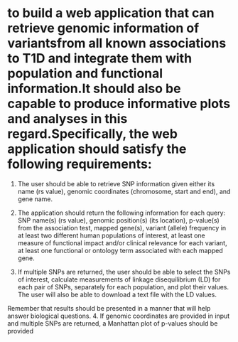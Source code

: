 # to build a web application that can retrieve genomic information of variantsfrom all known associations to T1D and integrate them with population and functional information.It should also be capable to produce informative plots and analyses in this regard.Specifically, the web application should satisfy the following requirements:

1. The user should be able to retrieve SNP information given either its name (rs value), genomic
coordinates (chromosome, start and end), and gene name.

2. The application should return the following information for each query: SNP name(s) (rs value),
genomic position(s) (its location), p-value(s) from the association test, mapped gene(s), variant
(allele) frequency in at least two different human populations of interest, at least one measure of
functional impact and/or clinical relevance for each variant, at least one functional or ontology term
associated with each mapped gene.

3. If multiple SNPs are returned, the user should be able to select the SNPs of interest, calculate
measurements of linkage disequilibrium (LD) for each pair of SNPs, separately for each population,
and plot their values. The user will also be able to download a text file with the LD values.

Remember that results should be presented in a manner that will help answer biological questions.
4. If genomic coordinates are provided in input and multiple SNPs are returned, a Manhattan plot of
p-values should be provided
